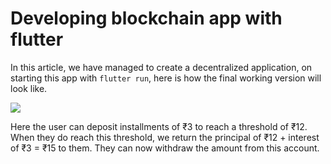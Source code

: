 # Developing blockchain app with flutter

In this article, we have managed to create a decentralized application, on starting this app with `flutter run`, here is how the final working version will look like.

![](https://github.com/manaspratap/smart_contract/blob/main/readme_assets/ezgif.com-resize.gif)

Here the user can deposit installments of ₹3 to reach a threshold of ₹12. When they do reach this threshold, we return the principal of ₹12 + interest of ₹3 = ₹15 to them. They can now withdraw the amount from this account.
